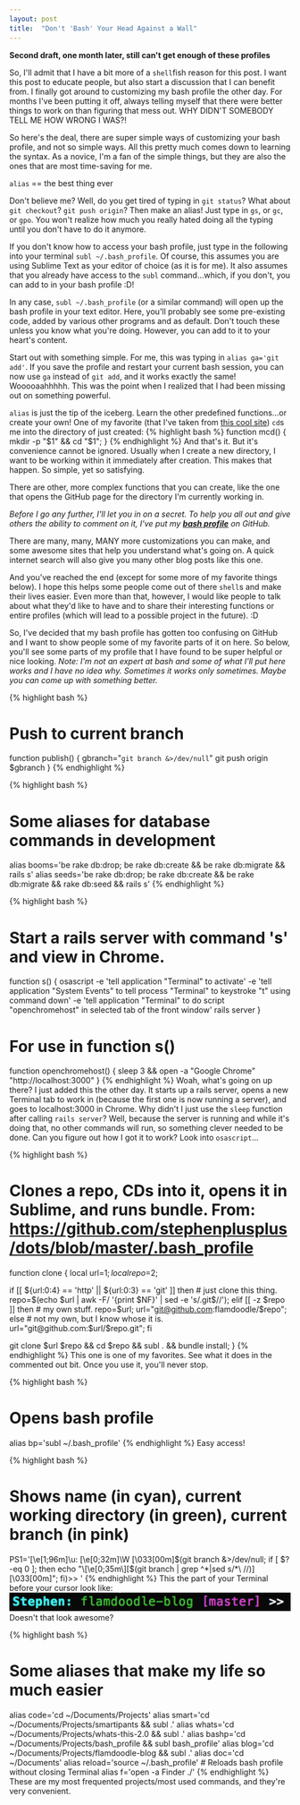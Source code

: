 ```yaml
---
layout: post
title:  "Don't 'Bash' Your Head Against a Wall"
---
```


**Second draft, one month later, still can't get enough of these profiles**

So, I'll admit that I have a bit more of a `shell`fish reason for this post.  I want this post to educate people, but also start a discussion that I can benefit from.  I finally got around to customizing my bash profile the other day.  For months I've been putting it off, always telling myself that there were better things to work on than figuring that mess out.  WHY DIDN'T SOMEBODY TELL ME HOW WRONG I WAS?!

So here's the deal, there are super simple ways of customizing your bash profile, and not so simple ways.  All this pretty much comes down to learning the syntax.  As a novice, I'm a fan of the simple things, but they are also the ones that are most time-saving for me.

`alias` == the best thing ever

Don't believe me?  Well, do you get tired of typing in `git status`?  What about `git checkout`?  `git push origin`?  Then make an alias!  Just type in `gs`, or `gc`, or `gpo`.  You won't realize how much you really hated doing all the typing until you don't have to do it anymore.

If you don't know how to access your bash profile, just type in the following into your terminal `subl ~/.bash_profile`.  Of course, this assumes you are using Sublime Text as your editor of choice (as it is for me).  It also assumes that you already have access to the `subl` command...which, if you don't, you can add to in your bash profile :D!

In any case, `subl ~/.bash_profile` (or a similar command) will open up the bash profile in your text editor.  Here, you'll probably see some pre-existing code, added by various other programs and as default.  Don't touch these unless you know what you're doing.  However, you can add to it to your heart's content.

Start out with something simple.  For me, this was typing in `alias ga='git add'`.  If you save the profile and restart your current bash session, you can now use `ga` instead of `git add`, and it works exactly the same!  Wooooaahhhhh.  This was the point when I realized that I had been missing out on something powerful.

`alias` is just the tip of the iceberg.  Learn the other predefined functions...or create your own!  One of my favorite (that I've taken from [this cool site][alias]) `cd`s me into the directory of just created:
{% highlight bash %}
function mcd() {
  mkdir -p "$1" && cd "$1";
}
{% endhighlight %}
And that's it.  But it's convenience cannot be ignored.  Usually when I create a new directory, I want to be working within it immediately after creation.  This makes that happen.  So simple, yet so satisfying.

There are other, more complex functions that you can create, like the one that opens the GitHub page for the directory I'm currently working in.

*Before I go any further, I'll let you in on a secret.  To help you all out and give others the ability to comment on it, I've put my **[bash profile][profile]** on GitHub.*

There are many, many, MANY more customizations you can make, and some awesome sites that help you understand what's going on.  A quick internet search will also give you many other blog posts like this one.

And you've reached the end (except for some more of my favorite things below).  I hope this helps some people come out of there `shell`s and make their lives easier.  Even more than that, however, I would like people to talk about what they'd like to have and to share their interesting functions or entire profiles (which will lead to a possible project in the future). :D

So, I've decided that my bash profile has gotten too confusing on GitHub and I want to show people some of my favorite parts of it on here.  So below, you'll see some parts of my profile that I have found to be super helpful or nice looking.  *Note: I'm not an expert at bash and some of what I'll put here works and I have no idea why.  Sometimes it works only sometimes.  Maybe you can come up with something better.*


{% highlight bash %}
# Push to current branch
function publish() {
  gbranch="`git branch &>/dev/null`"
  git push origin $gbranch
}
{% endhighlight %}

{% highlight bash %}
# Some aliases for database commands in development
alias booms='be rake db:drop; be rake db:create && be rake db:migrate && rails s'
alias seeds='be rake db:drop; be rake db:create && be rake db:migrate && rake db:seed && rails s'
{% endhighlight %}

{% highlight bash %}
# Start a rails server with command 's' and view in Chrome.
function s() {
  osascript -e 'tell application "Terminal" to activate' -e 'tell application "System Events" to tell process "Terminal" to keystroke "t" using command down' -e 'tell application "Terminal" to do script "openchromehost" in selected tab of the front window'
  rails server
}
# For use in function s()
function openchromehost() {
  sleep 3 && open -a "Google Chrome" "http://localhost:3000"
}
{% endhighlight %}
Woah, what's going on up there?  I just added this the other day.  It starts up a rails server, opens a new Terminal tab to work in (because the first one is now running a server), and goes to localhost:3000 in Chrome.  Why didn't I just use the `sleep` function after calling `rails server`?  Well, because the server is running and while it's doing that, no other commands will run, so something clever needed to be done.  Can you figure out how I got it to work?  Look into `osascript`...

{% highlight bash %}
# Clones a repo, CDs into it, opens it in Sublime, and runs bundle. From: https://github.com/stephenplusplus/dots/blob/master/.bash_profile
function clone {
  local url=$1;
  local repo=$2;

  if [[ ${url:0:4} == 'http' || ${url:0:3} == 'git' ]]
  then
    # just clone this thing.
    repo=$(echo $url | awk -F/ '{print $NF}' | sed -e 's/.git$//');
  elif [[ -z $repo ]]
  then
    # my own stuff.
    repo=$url;
    url="git@github.com:flamdoodle/$repo";
  else
    # not my own, but I know whose it is.
    url="git@github.com:$url/$repo.git";
  fi

  git clone $url $repo && cd $repo && subl . && bundle install;
}
{% endhighlight %}
This one is one of my favorites.  See what it does in the commented out bit.  Once you use it, you'll never stop.

{% highlight bash %}
# Opens bash profile
alias bp='subl ~/.bash_profile'
{% endhighlight %}
Easy access!

{% highlight bash %}
# Shows name (in cyan), current working directory (in green), current branch (in pink)
PS1='\[\e[1;96m\]\u: \[\e[0;32m\]\W \[\033[00m\]$(git branch &>/dev/null; if [ $? -eq 0 ]; then echo "\[\e[0;35m\][$(git branch | grep ^*|sed s/\*\ //)] \[\033[00m\]"; fi)>> '
{% endhighlight %}
This the part of your Terminal before your cursor look like:<br>
<img src="/images/terminal-stuff.png"><br>
Doesn't that look awesome?

{% highlight bash %}
# Some aliases that make my life so much easier
alias code='cd ~/Documents/Projects'
alias smart='cd ~/Documents/Projects/smartipants && subl .'
alias whats='cd ~/Documents/Projects/whats-this-2.0 && subl .'
alias bashp='cd ~/Documents/Projects/bash_profile && subl bash_profile'
alias blog='cd ~/Documents/Projects/flamdoodle-blog && subl .'
alias doc='cd ~/Documents'
alias reload='source ~/.bash_profile' # Reloads bash profile without closing Terminal
alias f='open -a Finder ./'
{% endhighlight %}
These are my most frequented projects/most used commands, and they're very convenient.

[NOTES: Also .gitconfig file.  Other personalization?  More talk on functions, looks like JS?]:blank
[alias]:http://alias.sh/
[profile]:https://github.com/Flamdoodle/bash-profile